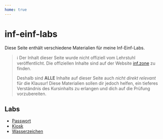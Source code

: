 ```yaml
---
home: true
---
```


# inf-einf-labs

Diese Seite enthält verschiedene Materialien für meine Inf-Einf-Labs.

> ℹ️ Der Inhalt dieser Seite wurde nicht offiziell vom Lehrstuhl veröffentlicht. Die offiziellen Inhalte sind auf der Website [inf.zone](https://inf.zone) zu finden.
>
> Deshalb sind **ALLE** Inhalte auf dieser Seite auch _nicht direkt relevant_ für die Klausur! Diese Materialien sollen dir jedoch helfen, ein tieferes Verständnis des Kursinhalts zu erlangen und dich auf die Prüfung vorzubereiten.

## Labs

-   [Passwort](./password)
-   [Kiosk](./snackbar)
-   [Wasserzeichen](./watermark)
